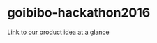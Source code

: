 # goibibo-hackathon2016


[Link to our product idea at a glance](http://www.powtoon.com/embed/gryLHQTgS61/) 

